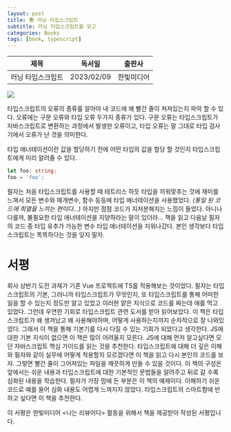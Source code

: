 ```yaml
---
layout: post
title: 📚 러닝 타입스크립트
subtitle: 러닝 타입스크립트를 읽고
categories: Books
tags: [book, typescript]
---
```


|       제목        |   독서일   |   출판사   |
| :---------------: | :--------: | :--------: |
| 러닝 타입스크립트 | 2023/02/09 | 한빛미디어 |

![](/assets/images/posts/IMG_1116.png)

타입스크립트의 오류의 종류를 알아야 내 코드에 왜 빨간 줄이 쳐져있는지 파악 할 수 있다. 오류에는 구문 오류와 타입 오류 두가지 종류가 있다. 구문 오류는 타입스크립트가 자바스크립트로 변환하는 과정에서 발생한 오류이고, 타입 오류는 말 그대로 타입 검사기에서 오류가 난 것을 의미한다.

타입 애너테이션이란 값을 할당하기 전에 어떤 타입의 값을 할당 할 것인지 타입스크립트에게 미리 알려줄 수 있다.

```typescript
let foo: string;
foo = 'foo';
```

필자는 처음 타입스크립트를 사용할 때 테트리스 하듯 타입을 끼워맞추는 것에 재미를 느껴서 모든 변수와 매개변수, 함수 등등에 타입 애너테이션을 사용했었다. _(통일 된 코드에 희열을 느끼는 편이다...)_ 하지만 점점 코드가 지저분해지는 느낌이 들었다. 아니나 다를까, 불필요한 타입 애너테이션을 지양하라는 말이 있더라... 책을 읽고 다음날 필자의 코드 중 타입 유추가 가능한 변수 타입 애너테이션을 지워나갔다. 본인 생각보다 타입스크립트는 똑똑하다는 것을 잊지 말자.
# 서평

회사 상반기 도전 과제가 기존 Vue 프로젝트에 TS를 적용해보는 것이었다. 필자는 타입스크립트의 기본, 그러니까 타입스크립트가 무엇인지, 또 타입스크립트를 통해 어떠한 일을 할 수 있는지 정도만 알고 있었고 이러한 얕은 지식으로 코드를 짜는데 애를 먹고 있었다. 그런데 우연한 기회로 타입스크립트 관련 도서를 받아 읽어보았다. 이 책은 타입스크립트가 왜 생겨났고 왜 사용해야하며, 어떻게 사용하는지까지 순차적으로 잘 나와있었다. 그래서 이 책을 통해 기본기를 다시 다질 수 있는 기회가 되었다고 생각한다.
JS에 대한 기본 지식이 없으면 이 책은 많이 어려울지 모른다. JS에 대해 먼저 알고싶다면 모던 자바스크립트 핵심 가이드를 읽는 것을 추천한다. 타입스크립트에 대해 더 깊은 이해와 필자와 같이 실무에 어떻게 적용할지 모르겠다면 이 책을 읽고 다시 본인의 코드를 보자. 그렇면 빨간 줄이 그어져있는 파일을 깨끗하게 만들 수 있을 것이다.
이 책의 구성은 앞에서는 쉬운 내용과 타입스크립트에 대한 기본적인 문법들을 알려주고 뒤로 갈 수록 심화된 내용을 학습한다. 필자가 가장 맘에 든 부분은 이 책의 예제이다. 이해하기 쉬운 코드로 예를 들어 심화 내용도 어렵게 느껴지지 않았다.
타입스크립트의 스마트함에 반하고 싶다면 이 책을 추천한다.

이 서평은 한빛미디어 <나는 리뷰어다> 활동을 위해서 책을 제공받아 작성된 서평입니다.
